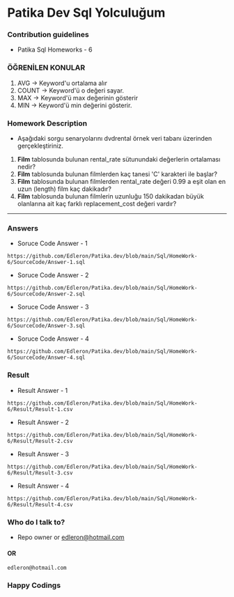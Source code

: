 # Patika Dev Sql Yolculuğum

### Contribution guidelines

* Patika Sql Homeworks - 6

### ÖĞRENİLEN KONULAR
1. AVG -> Keyword'u ortalama alır
2. COUNT -> Keyword'ü o değeri sayar.
3. MAX -> Keyword'ü max değerinin gösterir
4. MIN -> Keyword'ü min değerini gösterir.

### Homework Description

* Aşağıdaki sorgu senaryolarını dvdrental örnek veri tabanı üzerinden gerçekleştiriniz.

1. **Film** tablosunda bulunan rental_rate sütunundaki değerlerin ortalaması nedir?
2. **Film** tablosunda bulunan filmlerden kaç tanesi 'C' karakteri ile başlar?
3. **Film** tablosunda bulunan filmlerden rental_rate değeri 0.99 a eşit olan en uzun (length) film kaç dakikadır?
4. **Film** tablosunda bulunan filmlerin uzunluğu 150 dakikadan büyük olanlarına ait kaç farklı replacement_cost değeri vardır?

------

### Answers

* Soruce Code Answer - 1
```
https://github.com/Edleron/Patika.dev/blob/main/Sql/HomeWork-6/SourceCode/Answer-1.sql
```

* Soruce Code Answer - 2
```
https://github.com/Edleron/Patika.dev/blob/main/Sql/HomeWork-6/SourceCode/Answer-2.sql
```

* Soruce Code Answer - 3
```
https://github.com/Edleron/Patika.dev/blob/main/Sql/HomeWork-6/SourceCode/Answer-3.sql
```

* Soruce Code Answer - 4
```
https://github.com/Edleron/Patika.dev/blob/main/Sql/HomeWork-6/SourceCode/Answer-4.sql
```


### Result

* Result Answer - 1
```
https://github.com/Edleron/Patika.dev/blob/main/Sql/HomeWork-6/Result/Result-1.csv
```

* Result Answer - 2
```
https://github.com/Edleron/Patika.dev/blob/main/Sql/HomeWork-6/Result/Result-2.csv
```

* Result Answer - 3
```
https://github.com/Edleron/Patika.dev/blob/main/Sql/HomeWork-6/Result/Result-3.csv
```

* Result Answer - 4
```
https://github.com/Edleron/Patika.dev/blob/main/Sql/HomeWork-6/Result/Result-4.csv
```

### Who do I talk to?

* Repo owner or edleron@hotmail.com

#### OR 
``` 
edleron@hotmail.com 
```

### Happy Codings